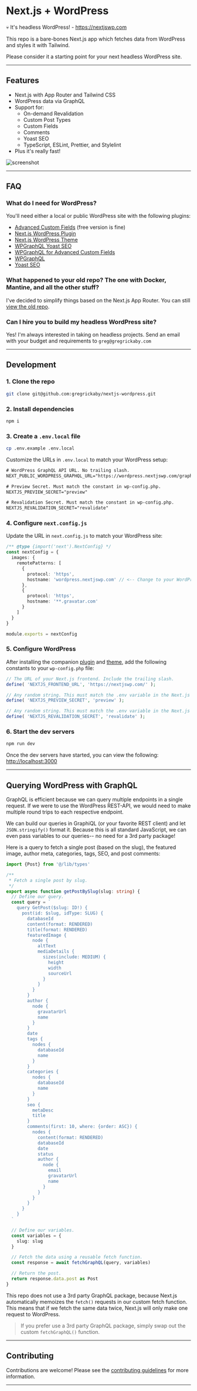 # Next.js + WordPress

💀 It's headless WordPress! - <https://nextjswp.com>

This repo is a bare-bones Next.js app which fetches data from WordPress and styles it with Tailwind.

Please consider it a starting point for your next headless WordPress site.

---

## Features

- Next.js with App Router and Tailwind CSS
- WordPress data via GraphQL
- Support for:
  - On-demand Revalidation
  - Custom Post Types
  - Custom Fields
  - Comments
  - Yoast SEO
  - TypeScript, ESLint, Prettier, and Stylelint
- Plus it's really fast!

![screenshot](https://dl.dropbox.com/s/xh6uq9mblx8rqm1/Screenshot%202023-10-21%20at%2009.58.44.png?dl=0)

---

## FAQ

### What do I need for WordPress?

You'll need either a local or public WordPress site with the following plugins:

- [Advanced Custom Fields](https://wordpress.org/plugins/advanced-custom-fields/) (free version is fine)
- [Next.js WordPress Plugin](https://github.com/gregrickaby/nextjs-wordpress-plugin)
- [Next.js WordPress Theme](https://github.com/gregrickaby/nextjs-wordpress-theme)
- [WPGraphQL Yoast SEO](https://wordpress.org/plugins/add-wpgraphql-seo/)
- [WPGraphQL for Advanced Custom Fields](https://www.wpgraphql.com/acf/)
- [WPGraphQL](https://www.wpgraphql.com/)
- [Yoast SEO](https://wordpress.org/plugins/wordpress-seo/)

### What happened to your old repo? The one with Docker, Mantine, and all the other stuff?

I've decided to simplify things based on the Next.js App Router. You can still [view the old repo](https://github.com/gregrickaby/nextjs-wordpress/tree/1.0.0).

### Can I hire you to build my headless WordPress site?

Yes! I'm always interested in taking on headless projects. Send an email with your budget and requirements to `greg@gregrickaby.com`

---

## Development

### 1. Clone the repo

```bash
git clone git@github.com:gregrickaby/nextjs-wordpress.git
```

### 2. Install dependencies

```bash
npm i
```

### 3. Create a `.env.local` file

```bash
cp .env.example .env.local
```

Customize the URLs in `.env.local` to match your WordPress setup:

```txt
# WordPress GraphQL API URL. No trailing slash.
NEXT_PUBLIC_WORDPRESS_GRAPHQL_URL="https://wordpress.nextjswp.com/graphql"

# Preview Secret. Must match the constant in wp-config.php.
NEXTJS_PREVIEW_SECRET="preview"

# Revalidation Secret. Must match the constant in wp-config.php.
NEXTJS_REVALIDATION_SECRET="revalidate"
```

### 4. Configure `next.config.js`

Update the URL in `next.config.js` to match your WordPress site:

```ts
/** @type {import('next').NextConfig} */
const nextConfig = {
  images: {
    remotePatterns: [
      {
        protocol: 'https',
        hostname: 'wordpress.nextjswp.com' // <-- Change to your WordPress site
      },
      {
        protocol: 'https',
        hostname: '**.gravatar.com'
      }
    ]
  }
}

module.exports = nextConfig
```

### 5. Configure WordPress

After installing the companion [plugin](https://github.com/gregrickaby/nextjs-wordpress-plugin) and [theme](https://github.com/gregrickaby/nextjs-wordpress-theme), add the following constants to your `wp-config.php` file:

```php
// The URL of your Next.js frontend. Include the trailing slash.
define( 'NEXTJS_FRONTEND_URL', 'https://nextjswp.com/' );

// Any random string. This must match the .env variable in the Next.js frontend.
define( 'NEXTJS_PREVIEW_SECRET', 'preview' );

// Any random string. This must match the .env variable in the Next.js frontend.
define( 'NEXTJS_REVALIDATION_SECRET', 'revalidate' );
```

### 6. Start the dev servers

```bash
npm run dev
```

Once the dev servers have started, you can view the following: <http://localhost:3000>

---

## Querying WordPress with GraphQL

GraphQL is efficient because we can query multiple endpoints in a single request. If we were to use the WordPress REST-API, we would need to make multiple round trips to each respective endpoint.

We can build our queries in GraphiQL (or your favorite REST client) and let `JSON.stringify()` format it. Because this is all standard JavaScript, we can even pass variables to our queries-- no need for a 3rd party package!

Here is a query to fetch a single post (based on the slug), the featured image, author meta, categories, tags, SEO, and post comments:

```ts
import {Post} from '@/lib/types'

/**
 * Fetch a single post by slug.
 */
export async function getPostBySlug(slug: string) {
  // Define our query.
  const query = `
    query GetPost($slug: ID!) {
      post(id: $slug, idType: SLUG) {
        databaseId
        content(format: RENDERED)
        title(format: RENDERED)
        featuredImage {
          node {
            altText
            mediaDetails {
              sizes(include: MEDIUM) {
                height
                width
                sourceUrl
              }
            }
          }
        }
        author {
          node {
            gravatarUrl
            name
          }
        }
        date
        tags {
          nodes {
            databaseId
            name
          }
        }
        categories {
          nodes {
            databaseId
            name
          }
        }
        seo {
          metaDesc
          title
        }
        comments(first: 10, where: {order: ASC}) {
          nodes {
            content(format: RENDERED)
            databaseId
            date
            status
            author {
              node {
                email
                gravatarUrl
                name
              }
            }
          }
        }
      }
    }
  `

  // Define our variables.
  const variables = {
    slug: slug
  }

  // Fetch the data using a reusable fetch function.
  const response = await fetchGraphQL(query, variables)

  // Return the post.
  return response.data.post as Post
}
```

This repo does not use a 3rd party GraphQL package, because Next.js automatically memoizes the `fetch()` requests in our custom fetch function. This means that if we fetch the same data twice, Next.js will only make one request to WordPress.

> If you prefer use a 3rd party GraphQL package, simply swap out the custom `fetchGraphQL()` function.

---

## Contributing

Contributions are welcome! Please see the [contributing guidelines](./CONTRIBUTING.md) for more information.

---

